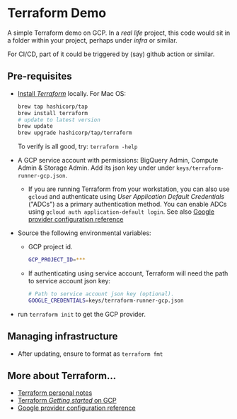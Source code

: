 # Terraform Demo

A simple Terraform demo on GCP. In a *real life* project, this code would sit in a folder within your project, perhaps under *infra* or similar.

For CI/CD, part of it could be triggered by (say) github action or similar.


## Pre-requisites

- [Install *Terraform*](https://developer.hashicorp.com/terraform/tutorials/aws-get-started/install-cli) locally. For Mac OS:
    ```sh
    brew tap hashicorp/tap
    brew install terraform
    # update to latest version
    brew update
    brew upgrade hashicorp/tap/terraform
    ```

    To verify is all good, try: `terraform -help`

- A GCP service account with permissions: BigQuery Admin, Compute Admin & Storage Admin. Add its json key under under `keys/terraform-runner-gcp.json`.
    - If you are running Terraform from your workstation, you can also use `gcloud` and authenticate using *User Application Default Credentials* ("ADCs") as a primary authentication method. You can enable ADCs using `gcloud auth application-default login`. See also [Google provider configuration reference](https://registry.terraform.io/providers/hashicorp/google/latest/docs/guides/provider_reference)


- Source the following environmental variables:

    - GCP project id.
        ```sh
        GCP_PROJECT_ID=***
        ```

    - If authenticating using service account, Terraform will need the path to service account json key:
        ```sh
        # Path to service account json key (optional). 
        GOOGLE_CREDENTIALS=keys/terraform-runner-gcp.json
        ```

- run `terraform init` to get the GCP provider.



## Managing infrastructure

- After updating, ensure to format as `terraform fmt`


## More about Terraform...

- [Terraform personal notes](https://www.notion.so/1-2-Terraform-4eb0b90017fa449995531f5e5490fe28)
- [Terraform *Getting started* on GCP](https://developer.hashicorp.com/terraform/tutorials/gcp-get-started/google-cloud-platform-build)
- [Google provider configuration reference](https://registry.terraform.io/providers/hashicorp/google/latest/docs/guides/provider_reference)

